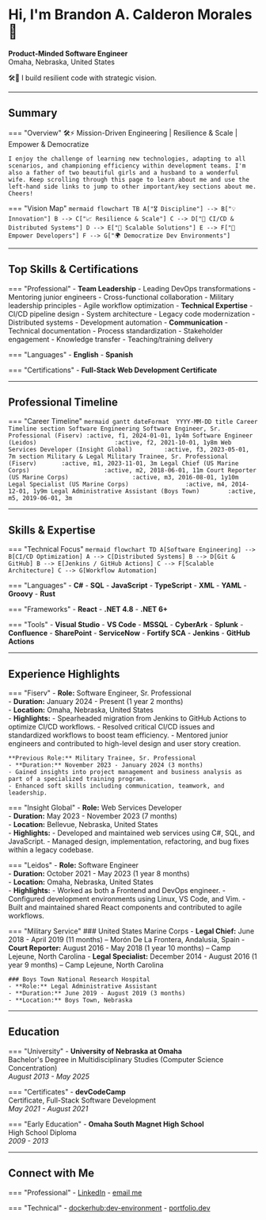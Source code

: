 # Hi, I'm Brandon A. Calderon Morales 👋

**Product-Minded Software Engineer**  
Omaha, Nebraska, United States

🛠️🚀 I build resilient code with strategic vision.

----

## Summary

=== "Overview"
    🛠️⚡ Mission-Driven Engineering | Resilience & Scale | Empower & Democratize

    I enjoy the challenge of learning new technologies, adapting to all scenarios, and championing efficiency within development teams. I'm also a father of two beautiful girls and a husband to a wonderful wife. Keep scrolling through this page to learn about me and use the left-hand side links to jump to other important/key sections about me. Cheers!
    
=== "Vision Map"
    ```mermaid
    flowchart TB
      A["🎖️ Discipline"] --> B["💡 Innovation"]
      B --> C["📈 Resilience & Scale"]
      C --> D["🔧 CI/CD & Distributed Systems"]
      D --> E["🚀 Scalable Solutions"]
      E --> F["🤝 Empower Developers"]
      F --> G["🌍 Democratize Dev Environments"]
    ```

----

## Top Skills & Certifications

=== "Professional"
    - **Team Leadership**
        - Leading DevOps transformations
        - Mentoring junior engineers
        - Cross-functional collaboration
        - Military leadership principles
        - Agile workflow optimization
    - **Technical Expertise**
        - CI/CD pipeline design
        - System architecture
        - Legacy code modernization
        - Distributed systems
        - Development automation
    - **Communication**
        - Technical documentation
        - Process standardization
        - Stakeholder engagement
        - Knowledge transfer
        - Teaching/training delivery

=== "Languages"
    - **English**
    - **Spanish**
    
=== "Certifications" 
    - **Full-Stack Web Development Certificate**

----

## Professional Timeline

=== "Career Timeline"
    ```mermaid
    gantt
        dateFormat  YYYY-MM-DD
        title Career Timeline
        section Software Engineering
        Software Engineer, Sr. Professional (Fiserv) :active, f1, 2024-01-01, 1y4m
        Software Engineer (Leidos)                      :active, f2, 2021-10-01, 1y8m
        Web Services Developer (Insight Global)         :active, f3, 2023-05-01, 7m
        section Military & Legal
        Military Trainee, Sr. Professional (Fiserv)       :active, m1, 2023-11-01, 3m
        Legal Chief (US Marine Corps)                     :active, m2, 2018-06-01, 11m
        Court Reporter (US Marine Corps)                  :active, m3, 2016-08-01, 1y10m
        Legal Specialist (US Marine Corps)                :active, m4, 2014-12-01, 1y9m
        Legal Administrative Assistant (Boys Town)        :active, m5, 2019-06-01, 3m
    ```

----

## Skills & Expertise

=== "Technical Focus"
    ```mermaid
    flowchart TD
        A[Software Engineering] --> B[CI/CD Optimization]
        A --> C[Distributed Systems]
        B --> D[Git & GitHub]
        B --> E[Jenkins / GitHub Actions]
        C --> F[Scalable Architecture]
        C --> G[Workflow Automation]
    ```

=== "Languages"
    - **C#**
    - **SQL**
    - **JavaScript**
    - **TypeScript**
    - **XML**
    - **YAML**
    - **Groovy**
    - **Rust**

=== "Frameworks"
    - **React**
    - **.NET 4.8**
    - **.NET 6+**
    
=== "Tools"
    - **Visual Studio**
    - **VS Code**
    - **MSSQL**
    - **CyberArk**
    - **Splunk** 
    - **Confluence**
    - **SharePoint**
    - **ServiceNow**
    - **Fortify SCA**
    - **Jenkins**
    - **GitHub Actions**

----

## Experience Highlights

=== "Fiserv"
    - **Role:** Software Engineer, Sr. Professional  
    - **Duration:** January 2024 - Present (1 year 2 months)  
    - **Location:** Omaha, Nebraska, United States  
    - **Highlights:**
      - Spearheaded migration from Jenkins to GitHub Actions to optimize CI/CD workflows.
      - Resolved critical CI/CD issues and standardized workflows to boost team efficiency.
      - Mentored junior engineers and contributed to high-level design and user story creation.
    
    **Previous Role:** Military Trainee, Sr. Professional
    - **Duration:** November 2023 - January 2024 (3 months)
    - Gained insights into project management and business analysis as part of a specialized training program.
    - Enhanced soft skills including communication, teamwork, and leadership.

=== "Insight Global"
    - **Role:** Web Services Developer  
    - **Duration:** May 2023 - November 2023 (7 months)  
    - **Location:** Bellevue, Nebraska, United States  
    - **Highlights:**
      - Developed and maintained web services using C#, SQL, and JavaScript.
      - Managed design, implementation, refactoring, and bug fixes within a legacy codebase.

=== "Leidos"
    - **Role:** Software Engineer  
    - **Duration:** October 2021 - May 2023 (1 year 8 months)  
    - **Location:** Omaha, Nebraska, United States  
    - **Highlights:**
      - Worked as both a Frontend and DevOps engineer.
      - Configured development environments using Linux, VS Code, and Vim.
      - Built and maintained shared React components and contributed to agile workflows.

=== "Military Service"
    ### United States Marine Corps
    - **Legal Chief:** June 2018 - April 2019 (11 months) – Morón De La Frontera, Andalusia, Spain
    - **Court Reporter:** August 2016 - May 2018 (1 year 10 months) – Camp Lejeune, North Carolina
    - **Legal Specialist:** December 2014 - August 2016 (1 year 9 months) – Camp Lejeune, North Carolina
    
    ### Boys Town National Research Hospital
    - **Role:** Legal Administrative Assistant  
    - **Duration:** June 2019 - August 2019 (3 months)  
    - **Location:** Boys Town, Nebraska

----

## Education

=== "University"
    - **University of Nebraska at Omaha**  
      Bachelor's Degree in Multidisciplinary Studies (Computer Science Concentration)  
      *August 2013 - May 2025*

=== "Certificates" 
    - **devCodeCamp**  
      Certificate, Full-Stack Software Development  
      *May 2021 - August 2021*

=== "Early Education"
    - **Omaha South Magnet High School**  
      High School Diploma  
      *2009 - 2013*

----

## Connect with Me

=== "Professional"
    - [LinkedIn](https://www.linkedin.com/in/bcalderonmorales-cmoe)
    - [email me](mailto:brandon.ceemoe@gmail.com)

=== "Technical" 
    - [dockerhub:dev-environment](https://hub.docker.com/r/cmoe640/dev-environment)
    - [portfolio.dev](https://brandon-calderon-morales-portfolio.dev)